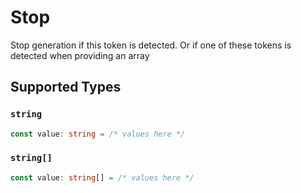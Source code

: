 # Stop

Stop generation if this token is detected. Or if one of these tokens is detected when providing an array


## Supported Types

### `string`

```typescript
const value: string = /* values here */
```

### `string[]`

```typescript
const value: string[] = /* values here */
```

